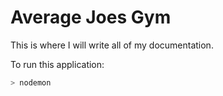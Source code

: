# Average Joes Gym

This is where I will write all of my documentation.

To run this application:
```javascript
> nodemon
```
